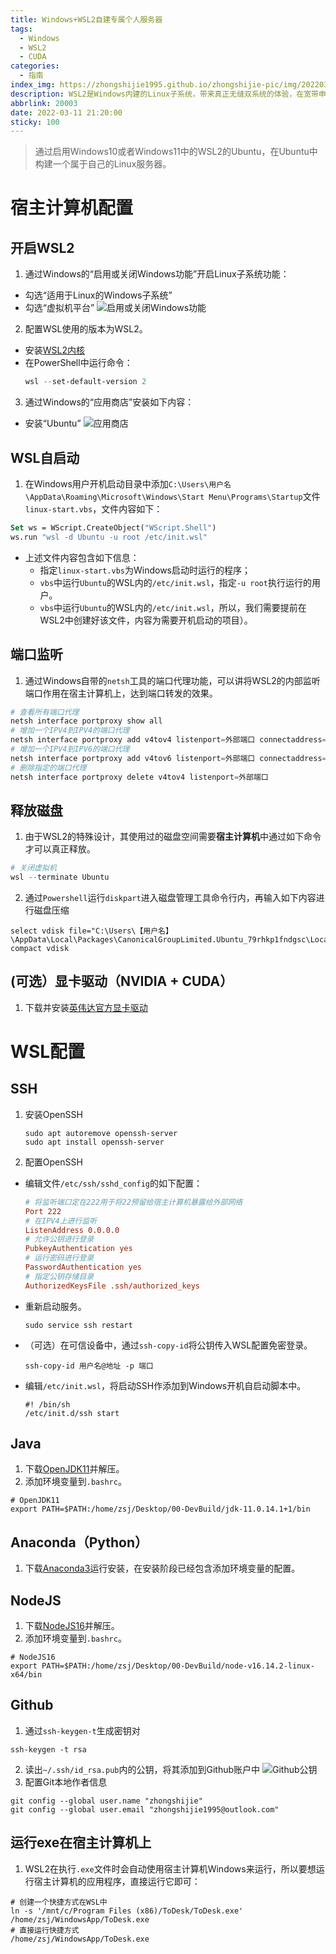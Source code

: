 ```yaml
---
title: Windows+WSL2自建专属个人服务器
tags:
  - Windows
  - WSL2
  - CUDA
categories:
  - 指南
index_img: https://zhongshijie1995.github.io/zhongshijie-pic/img/20220322221801.png
description: WSL2是Windows内建的Linux子系统，带来真正无缝双系统的体验，在宽带申请公网IP后，我们可以将Windows的Linux子系统装备成一个独立精悍的个人服务器。
abbrlink: 20003
date: 2022-03-11 21:20:00
sticky: 100
---
```


> 通过启用Windows10或者Windows11中的WSL2的Ubuntu，在Ubuntu中构建一个属于自己的Linux服务器。

# 宿主计算机配置
## 开启WSL2
1. 通过Windows的“启用或关闭Windows功能”开启Linux子系统功能：
  - 勾选“适用于Linux的Windows子系统”
  - 勾选“虚拟机平台”
    ![启用或关闭Windows功能](https://zhongshijie1995.github.io/zhongshijie-pic/img/20220329083615.png)
2. 配置WSL使用的版本为WSL2。
  - 安装[WSL2内核](https://wslstorestorage.blob.core.windows.net/wslblob/wsl_update_x64.msi)
  - 在PowerShell中运行命令：
    ```powershell
    wsl --set-default-version 2
    ```
3. 通过Windows的“应用商店”安装如下内容：
  - 安装“Ubuntu”
    ![应用商店](https://zhongshijie1995.github.io/zhongshijie-pic/img/20220329084250.png)

## WSL自启动
1. 在Windows用户开机启动目录中添加`C:\Users\用户名\AppData\Roaming\Microsoft\Windows\Start Menu\Programs\Startup`文件`linux-start.vbs`，文件内容如下：
  ```vb
  Set ws = WScript.CreateObject("WScript.Shell")        
  ws.run "wsl -d Ubuntu -u root /etc/init.wsl"
  ```
  - 上述文件内容包含如下信息：
    - 指定`linux-start.vbs`为Windows启动时运行的程序；
    - `vbs`中运行`Ubuntu`的WSL内的`/etc/init.wsl`，指定`-u root`执行运行的用户。
    - `vbs`中运行`Ubuntu`的WSL内的`/etc/init.wsl`，所以，我们需要提前在WSL2中创建好该文件，内容为需要开机启动的项目）。

## 端口监听
1. 通过Windows自带的`netsh`工具的端口代理功能，可以讲将WSL2的内部监听端口作用在宿主计算机上，达到端口转发的效果。  
  ```powershell
  # 查看所有端口代理
  netsh interface portproxy show all
  # 增加一个IPV4到IPV4的端口代理
  netsh interface portproxy add v4tov4 listenport=外部端口 connectaddress=localhost connectport=内部端口
  # 增加一个IPV4到IPV6的端口代理
  netsh interface portproxy add v4tov6 listenport=外部端口 connectaddress=localhost connectport=内部端口
  # 删除指定的端口代理
  netsh interface portproxy delete v4tov4 listenport=外部端口
  ```

## 释放磁盘
1. 由于WSL2的特殊设计，其使用过的磁盘空间需要**宿主计算机**中通过如下命令才可以真正释放。
  ```powershell
  # 关闭虚拟机
  wsl --terminate Ubuntu
  ```
2. 通过`Powershell`运行`diskpart`进入磁盘管理工具命令行内，再输入如下内容进行磁盘压缩
  ```shell
  select vdisk file="C:\Users\【用户名】\AppData\Local\Packages\CanonicalGroupLimited.Ubuntu_79rhkp1fndgsc\LocalState\ext4.vhdx"
  compact vdisk
  ```

## (可选）显卡驱动（NVIDIA + CUDA）
1. 下载并安装[英伟达官方显卡驱动](https://www.nvidia.cn/Download/index.aspx?lang=cn)

# WSL配置
## SSH
1. 安装OpenSSH
    ```shell
    sudo apt autoremove openssh-server
    sudo apt install openssh-server
    ```
2. 配置OpenSSH
  - 编辑文件`/etc/ssh/sshd_config`的如下配置：
    ```conf
    # 将监听端口定在222用于将22预留给宿主计算机暴露给外部网络
    Port 222
    # 在IPV4上进行监听
    ListenAddress 0.0.0.0
    # 允许公钥进行登录
    PubkeyAuthentication yes
    # 运行密码进行登录
    PasswordAuthentication yes
    # 指定公钥存储目录
    AuthorizedKeysFile .ssh/authorized_keys
    ```
  - 重新启动服务。
    ```shell
    sudo service ssh restart
    ```
  - （可选）在可信设备中，通过`ssh-copy-id`将公钥传入WSL配置免密登录。
    ```shell
    ssh-copy-id 用户名@地址 -p 端口
    ```
  - 编辑`/etc/init.wsl`，将启动SSH作添加到Windows开机自启动脚本中。
    ```shell
    #! /bin/sh
    /etc/init.d/ssh start
    ```

## Java
1. 下载[OpenJDK11](https://mirrors.tuna.tsinghua.edu.cn/AdoptOpenJDK/11/jdk/x64/linux/OpenJDK11U-jdk_x64_linux_hotspot_11.0.14.1_1.tar.gz)并解压。
2. 添加环境变量到`.bashrc`。
  ```shell
  # OpenJDK11
  export PATH=$PATH:/home/zsj/Desktop/00-DevBuild/jdk-11.0.14.1+1/bin
  ```

## Anaconda（Python）
1. 下载[Anaconda3](https://mirrors.tuna.tsinghua.edu.cn/anaconda/archive/Anaconda3-2021.11-Linux-x86_64.sh)运行安装，在安装阶段已经包含添加环境变量的配置。

## NodeJS
1. 下载[NodeJS16](https://mirrors.tuna.tsinghua.edu.cn/nodejs-release/v16.14.2/node-v16.14.2-linux-x64.tar.xz)并解压。
2. 添加环境变量到`.bashrc`。
```shell
# NodeJS16
export PATH=$PATH:/home/zsj/Desktop/00-DevBuild/node-v16.14.2-linux-x64/bin
```

## Github
1. 通过`ssh-keygen-t`生成密钥对
  ```
  ssh-keygen -t rsa
  ```
2. 读出`~/.ssh/id_rsa.pub`内的公钥，将其添加到Github账户中
  ![Github公钥](https://zhongshijie1995.github.io/zhongshijie-pic/img/20220329104826.png)
3. 配置Git本地作者信息
  ```shell
  git config --global user.name "zhongshijie"
  git config --global user.email "zhongshijie1995@outlook.com"
  ```

## 运行exe在宿主计算机上
1. WSL2在执行`.exe`文件时会自动使用宿主计算机Windows来运行，所以要想运行宿主计算机的应用程序，直接运行它即可：
  ```shell
  # 创建一个快捷方式在WSL中
  ln -s '/mnt/c/Program Files (x86)/ToDesk/ToDesk.exe' /home/zsj/WindowsApp/ToDesk.exe
  # 直接运行快捷方式
  /home/zsj/WindowsApp/ToDesk.exe
  ```
